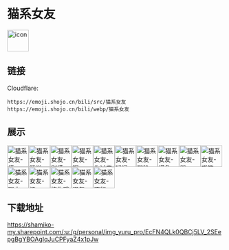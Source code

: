 # 猫系女友
<img src="https://emoji.shojo.cn/bili/src/猫系女友/icon.png" width="50" height="50" alt="icon">

## 链接
Cloudflare:
```
https://emoji.shojo.cn/bili/src/猫系女友
https://emoji.shojo.cn/bili/webp/猫系女友
```
## 展示
<img src="https://emoji.shojo.cn/bili/src/猫系女友/猫系女友-懵.png" width="50" height="50" alt="猫系女友-懵"><img src="https://emoji.shojo.cn/bili/src/猫系女友/猫系女友-睡觉.png" width="50" height="50" alt="猫系女友-睡觉"><img src="https://emoji.shojo.cn/bili/src/猫系女友/猫系女友-别摸.png" width="50" height="50" alt="猫系女友-别摸"><img src="https://emoji.shojo.cn/bili/src/猫系女友/猫系女友-啊.png" width="50" height="50" alt="猫系女友-啊"><img src="https://emoji.shojo.cn/bili/src/猫系女友/猫系女友-你过来啊.png" width="50" height="50" alt="猫系女友-你过来啊"><img src="https://emoji.shojo.cn/bili/src/猫系女友/猫系女友-疑问.png" width="50" height="50" alt="猫系女友-疑问"><img src="https://emoji.shojo.cn/bili/src/猫系女友/猫系女友-戳脸.png" width="50" height="50" alt="猫系女友-戳脸"><img src="https://emoji.shojo.cn/bili/src/猫系女友/猫系女友-摸鱼.png" width="50" height="50" alt="猫系女友-摸鱼"><img src="https://emoji.shojo.cn/bili/src/猫系女友/猫系女友-哭.png" width="50" height="50" alt="猫系女友-哭"><img src="https://emoji.shojo.cn/bili/src/猫系女友/猫系女友-嘲笑.png" width="50" height="50" alt="猫系女友-嘲笑"><img src="https://emoji.shojo.cn/bili/src/猫系女友/猫系女友-喝水.png" width="50" height="50" alt="猫系女友-喝水"><img src="https://emoji.shojo.cn/bili/src/猫系女友/猫系女友-汗.png" width="50" height="50" alt="猫系女友-汗"><img src="https://emoji.shojo.cn/bili/src/猫系女友/猫系女友-挠你哦.png" width="50" height="50" alt="猫系女友-挠你哦"><img src="https://emoji.shojo.cn/bili/src/猫系女友/猫系女友-叹气.png" width="50" height="50" alt="猫系女友-叹气"><img src="https://emoji.shojo.cn/bili/src/猫系女友/猫系女友-不行.png" width="50" height="50" alt="猫系女友-不行">

## 下载地址

https://shamiko-my.sharepoint.com/:u:/g/personal/img_yuru_pro/EcFN4QLk0QBCj5LV_2SEepgBgYBOAgIqJuCPFyaZ4x1pJw